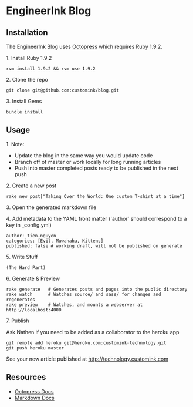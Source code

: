 EngineerInk Blog
=========================

## Installation

The EngineerInk Blog uses [Octopress](http://octopress.org/) which requires Ruby 1.9.2.

1\. Install Ruby 1.9.2

    rvm install 1.9.2 && rvm use 1.9.2


2\. Clone the repo

    git clone git@github.com:customink/blog.git


3\. Install Gems

    bundle install


## Usage

1\. Note:

* Update the blog in the same way you would update code
* Branch off of master or work locally for long running articles
* Push into master completed posts ready to be published in the next push

2\. Create a new post

    rake new_post["Taking Over the World: One custom T-shirt at a time"]

3\. Open the generated markdown file
      
4\. Add metadata to the YAML front matter ('author' should correspond to a key in _config.yml)

    author: tien-nguyen
    categories: [Evil, Muwahaha, Kittens]
    published: false # working draft, will not be published on generate

5\. Write Stuff
    
    (The Hard Part)

6\. Generate & Preview

    rake generate   # Generates posts and pages into the public directory
    rake watch      # Watches source/ and sass/ for changes and regenerates
    rake preview    # Watches, and mounts a webserver at http://localhost:4000

7\. Publish

Ask Nathen if you need to be added as a collaborator to the heroku app

    git remote add heroku git@heroku.com:customink-technology.git
    git push heroku master

See your new article published at http://technology.customink.com

## Resources
* [Octopress Docs](http://octopress.org/docs)
* [Markdown Docs](http://daringfireball.net/projects/markdown/)

